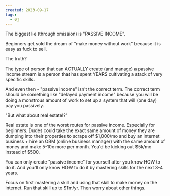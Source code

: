 ```yaml
---
created: 2023-09-17
tags:
  - 0🌲
---
```

The biggest lie (through omission) is "PASSIVE INCOME".

Beginners get sold the dream of "make money without work" because it is easy as fuck to sell.

The truth?

The type of person that can ACTUALLY create (and manage) a passive income stream is a person that has spent YEARS cultivating a stack of very specific skills.

And even then - "passive income" isn't the correct term. The correct term should be something like "delayed payment income" because you will be doing a monstrous amount of work to set up a system that will (one day) pay you passively.

"But what about real estate!?"

Real estate is one of the worst routes for passive income. Especially for beginners. Dudes could take the exact same amount of money they are dumping into their properties to scrape off $1,000/mo and buy an internet business + hire an OBM (online business manager) with the same amount of money and make 5-10x more per month. You'd be kicking out $5k/mo instead of $500.

You can only create "passive income" for yourself after you know HOW to do it. And you'll only know HOW to do it by mastering skills for the next 3-4 years.

Focus on first mastering a skill and using that skill to make money on the internet. Run that skill up to $1m/yr. Then worry about other things.